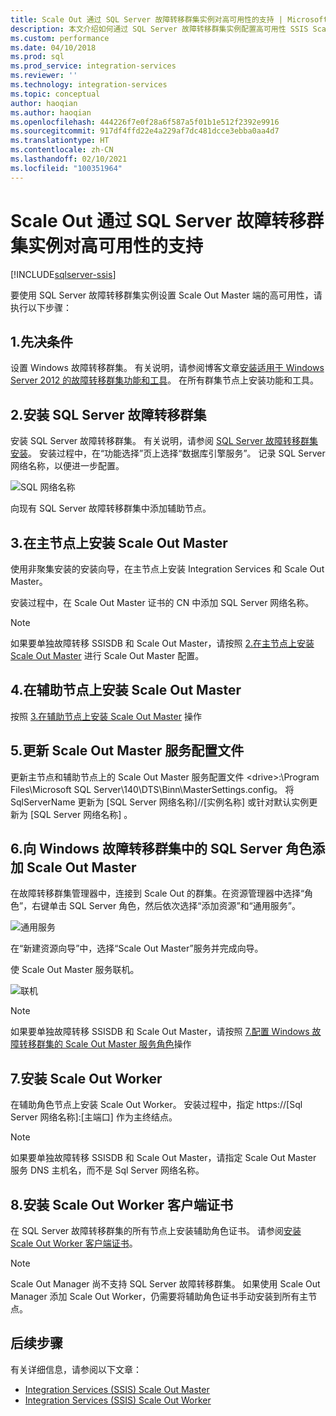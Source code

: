 ```yaml
---
title: Scale Out 通过 SQL Server 故障转移群集实例对高可用性的支持 | Microsoft Docs
description: 本文介绍如何通过 SQL Server 故障转移群集实例配置高可用性 SSIS Scale Out
ms.custom: performance
ms.date: 04/10/2018
ms.prod: sql
ms.prod_service: integration-services
ms.reviewer: ''
ms.technology: integration-services
ms.topic: conceptual
author: haoqian
ms.author: haoqian
ms.openlocfilehash: 444226f7e0f28a6f587a5f01b1e512f2392e9916
ms.sourcegitcommit: 917df4ffd22e4a229af7dc481dcce3ebba0aa4d7
ms.translationtype: HT
ms.contentlocale: zh-CN
ms.lasthandoff: 02/10/2021
ms.locfileid: "100351964"
---
```

# <a name="scale-out-support-for-high-availability-via-sql-server-failover-cluster-instance"></a>Scale Out 通过 SQL Server 故障转移群集实例对高可用性的支持

[!INCLUDE[sqlserver-ssis](../../includes/applies-to-version/sqlserver-ssis.md)]



要使用 SQL Server 故障转移群集实例设置 Scale Out Master 端的高可用性，请执行以下步骤：

## <a name="1-prerequisites"></a>1.先决条件
设置 Windows 故障转移群集。 有关说明，请参阅博客文章[安装适用于 Windows Server 2012 的故障转移群集功能和工具](https://techcommunity.microsoft.com/t5/failover-clustering/installing-the-failover-cluster-feature-and-tools-in-windows/ba-p/371733)。 在所有群集节点上安装功能和工具。

## <a name="2-install-sql-server-failover-cluster"></a>2.安装 SQL Server 故障转移群集
安装 SQL Server 故障转移群集。 有关说明，请参阅 [SQL Server 故障转移群集安装](../../sql-server/failover-clusters/install/sql-server-failover-cluster-installation.md)。 安装过程中，在“功能选择”页上选择“数据库引擎服务”。 记录 SQL Server 网络名称，以便进一步配置。

![SQL 网络名称](media/sql-network-name.PNG)

向现有 SQL Server 故障转移群集中添加辅助节点。

## <a name="3-install-scale-out-master-on-the-primary-node"></a>3.在主节点上安装 Scale Out Master
使用非聚集安装的安装向导，在主节点上安装 Integration Services 和 Scale Out Master。 

安装过程中，在 Scale Out Master 证书的 CN 中添加 SQL Server 网络名称。

> [!NOTE]
> 如果要单独故障转移 SSISDB 和 Scale Out Master，请按照 [2.在主节点上安装 Scale Out Master](scale-out-support-for-high-availability.md#2-install-scale-out-master-on-the-primary-node) 进行 Scale Out Master 配置。

## <a name="4-install-scale-out-master-on-the-secondary-node"></a>4.在辅助节点上安装 Scale Out Master
按照 [3.在辅助节点上安装 Scale Out Master](scale-out-support-for-high-availability.md#3-install-scale-out-master-on-the-secondary-node) 操作

## <a name="5-update-the-scale-out-master-service-configuration-file"></a>5.更新 Scale Out Master 服务配置文件
更新主节点和辅助节点上的 Scale Out Master 服务配置文件 \<drive\>:\Program Files\Microsoft SQL Server\140\DTS\Binn\MasterSettings.config。 将 SqlServerName 更新为 [SQL Server 网络名称]//[实例名称] 或针对默认实例更新为 [SQL Server 网络名称]  。

## <a name="6-add-scale-out-master-service-to-sql-server-role-in-windows-failover-cluster"></a>6.向 Windows 故障转移群集中的 SQL Server 角色添加 Scale Out Master
在故障转移群集管理器中，连接到 Scale Out 的群集。在资源管理器中选择“角色”，右键单击 SQL Server 角色，然后依次选择“添加资源”和“通用服务”。 

![通用服务](media/generic-service.PNG)

在“新建资源向导”中，选择“Scale Out Master”服务并完成向导。 

使 Scale Out Master 服务联机。

![联机](media/bring-online.PNG)

> [!NOTE]
> 如果要单独故障转移 SSISDB 和 Scale Out Master，请按照 [7.配置 Windows 故障转移群集的 Scale Out Master 服务角色](scale-out-support-for-high-availability.md#7-configure-the-scale-out-master-service-role-of-the-windows-server-failover-cluster)操作

## <a name="7-install-scale-out-workers"></a>7.安装 Scale Out Worker
在辅助角色节点上安装 Scale Out Worker。 安装过程中，指定 https://[Sql Server 网络名称]:[主端口] 作为主终结点。 

> [!NOTE]
> 如果要单独故障转移 SSISDB 和 Scale Out Master，请指定 Scale Out Master 服务 DNS 主机名，而不是 Sql Server 网络名称。

## <a name="8-install-scale-out-worker-client-certificate"></a>8.安装 Scale Out Worker 客户端证书
在 SQL Server 故障转移群集的所有节点上安装辅助角色证书。 请参阅[安装 Scale Out Worker 客户端证书](walkthrough-set-up-integration-services-scale-out.md#InstallCert)。

> [!NOTE]
> Scale Out Manager 尚不支持 SQL Server 故障转移群集。 如果使用 Scale Out Manager 添加 Scale Out Worker，仍需要将辅助角色证书手动安装到所有主节点。

## <a name="next-steps"></a>后续步骤
有关详细信息，请参阅以下文章：
-   [Integration Services (SSIS) Scale Out Master](integration-services-ssis-scale-out-master.md)
-   [Integration Services (SSIS) Scale Out Worker](integration-services-ssis-scale-out-worker.md)
